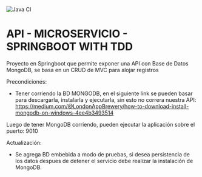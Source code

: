 ![Java CI](https://github.com/jsierra93/tdd-springboot-api-recovered/workflows/Java%20CI/badge.svg) 
# API - MICROSERVICIO - SPRINGBOOT WITH TDD

Proyecto en Springboot que permite exponer una API con Base de Datos MongoDB, se basa en un CRUD de MVC para alojar registros

Precondiciones: 
- Tener corriendo la BD MONGODB, en el siguiente link se pueden basar para descargarla, instalarla y ejecutarla, sin esto no correra nuestra API:
      https://medium.com/@LondonAppBrewery/how-to-download-install-mongodb-on-windows-4ee4b3493514
      
Luego de tener MongoDB corriendo, pueden ejecutar la aplicación sobre el puerto: 9010

Actualización:
- Se agrega BD embebida a modo de pruebas, si desea persistencia de los datos despues de detener el servicio debe realizar la instalación de MongoDB.
